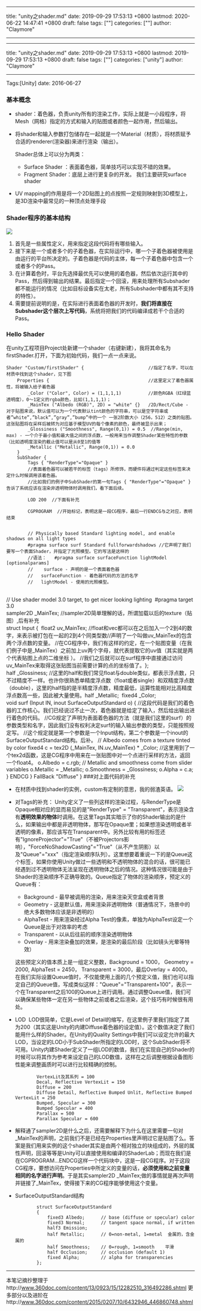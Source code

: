 
---
title: "unity之shader.md"
date: 2019-09-29 17:53:13 +0800
lastmod: 2020-06-22 14:47:41 +0800
draft: false
tags: [""]
categories: [""]
author: "Claymore"

---
---
title: "unity之shader.md"
date: 2019-09-29 17:53:13 +0800
lastmod: 2019-09-29 17:53:13 +0800
draft: false
tags: [""]
categories: ["unity"]
author: "Claymore"

---
Tags:[Unity]  date: 2016-06-27 

### 基本概念
*   shader：着色器，负责unity所有的渲染工作，实际上就是一小段程序，将Mesh（网格）指定的方式和输入的贴图或者颜色一起作用，然后输出。
*   将shader和输入参数打包储存在一起就是一个Material（材质），将材质赋予合适的renderer(渲染器)来进行渲染（输出）。

      Shader总体上可以分为两类：


    * Surface Shader ：表面着色器，简单技巧可以实现不错的效果。
    * Fragment Shader：底层上进行更复杂的开发。
      我们主要研究surface shader 

*   UV mapping的作用是将一个2D贴图上的点按照一定规则映射到3D模型上，是3D渲染中最常见的一种顶点处理手段

### Shader程序的基本结构
![](http://7xs1eq.com1.z0.glb.clouddn.com/shader%E7%BB%93%E6%9E%84.png)

<!-- more -->

1. 首先是一些属性定义，用来指定这段代码将有哪些输入。
2. 接下来是一个或者多个的子着色器，在实际运行中，哪一个子着色器被使用是由运行的平台所决定的。子着色器是代码的主体，每一个子着色器中包含一个或者多个的Pass。
3. 在计算着色时，平台先选择最优先可以使用的着色器，然后依次运行其中的Pass，然后得到输出的结果。最后指定一个回滚，用来处理所有Subshader都不能运行的情况（比如目标设备实在太老，所有Subshader中都有其不支持的特性）。
4. 需要提前说明的是，在实际进行表面着色器的开发时，**我们将直接在Subshader这个层次上写代码**，系统将把我们的代码编译成若干个合适的Pass。



### Hello Shader
在unity工程项目Project处新建一个shader（右键新建），我将其命名为firstShader.打开，下面为初始代码，我们一点一点来说。

    Shader "Custom/firstShader" {                        //指定了名字，可以在材质中找到这个shader，见下图
    	Properties {                                     //这里定义了着色器属性，将被输入给子着色器
    		_Color ("Color", Color) = (1,1,1,1)          //颜色RGBA（红绿蓝透明度），0～1定义的rgba颜色，比如(1,1,1,1)；
    		_MainTex ("Albedo (RGB)", 2D) = "white" {}   /2D/Rect/Cube - 对于贴图来说，默认值可以为一个代表默认tint颜色的字符串，可以是空字符串或者”white”,”black”,”gray”,”bump”中的一个 一张2阶数大小（256，512）之类的贴图。这张贴图将在采样后被转为对应基于模型UV的每个像素的颜色，最终被显示出来；
    		_Glossiness ("Smoothness", Range(0,1)) = 0.5  //Range(min, max) - 一个介于最小值和最大值之间的浮点数，一般用来当作调整Shader某些特性的参数（比如透明度渲染的截止值可以是从0至1的值等
    		_Metallic ("Metallic", Range(0,1)) = 0.0
    	}
    	SubShader {
    		Tags { "RenderType"="Opaque" } 
    		//表面着色器可以被若干的标签（tags）所修饰，而硬件将通过判定这些标签来决定什么时候调用该着色器。
    		//比如我们的例子中SubShader的第一句Tags { "RenderType"="Opaque" }告诉了系统应该在渲染非透明物体时调用我们，看下面后续。
    		
    		LOD 200  //下面有补充
    		
    		CGPROGRAM  //开始标记，表明这是一段CG程序，最后一行ENDCG与之对应，表明结束


    		// Physically based Standard lighting model, and enable shadows on all light types
    		#pragma surface surf Standard fullforwardshadows //它声明了我们要写一个表面Shader，并指定了光照模型。它的写法是这样的
            //语法：   #pragma surface surfaceFunction lightModel [optionalparams]
            //    surface - 声明的是一个表面着色器
            //   surfaceFunction - 着色器代码的方法的名字
            //   lightModel - 使用的光照模型。


​    
​    		// Use shader model 3.0 target, to get nicer looking lighting
​    		#pragma target 3.0
​    
​    		sampler2D _MainTex;  //sampler2D简单理解的话，所谓加载以后的texture（贴图）,后有补充
​    
​    		struct Input {
​    			float2 uv_MainTex;   //float和vec都可以在之后加入一个2到4的数字，来表示被打包在一起的2到4个同类型数
​    			//声明了一个叫做uv_MainTex的包含两个浮点数的变量。
​    			//在CG程序中，我们有这样的约定，在一个贴图变量（在我们例子中是_MainTex）之前加上uv两个字母，就代表提取它的uv值（其实就是两个代表贴图上点的二维坐标 ）。
​    			//我们之后就可以在surf程序中直接通过访问uv_MainTex来取得这张贴图当前需要计算的点的坐标值了。
​    		};
​    
​    		half _Glossiness;   //这里的half和我们常见float与double类似，都表示浮点数，只不过精度不一样。也许你很熟悉单精度浮点数（float或者single）和双精度浮点数（double），这里的half指的是半精度浮点数，精度最低，运算性能相对比高精度浮点数高一些，因此被大量使用。
​    		half _Metallic;
​    		fixed4 _Color;
​    
    		void surf (Input IN, inout SurfaceOutputStandard o) {   //这段代码是我们的着色器的工作核心。我们已经说过不止一次，着色器就是给定了输入，然后给出输出进行着色的代码。
    		//CG规定了声明为表面着色器的方法（就是我们这里的surf）的参数类型和名字，因此我们没有权利决定surf的输入输出参数的类型，只能按照规定写。
    		//这个规定就是第一个参数是一个Input结构，第二个参数是一个inout的SurfaceOutputStandard结构。后补。
    			// Albedo comes from a texture tinted by color
    			fixed4 c = tex2D (_MainTex, IN.uv_MainTex) * _Color;  //这里用到了一个tex2d函数，这是CG程序中用来在一张贴图中对一个点进行采样的方法，返回一个float4。
    			o.Albedo = c.rgb;
    			// Metallic and smoothness come from slider variables
    			o.Metallic = _Metallic;
    			o.Smoothness = _Glossiness;
    			o.Alpha = c.a;
    		}
    		ENDCG
    	} 
    	FallBack "Diffuse"
    }
###对上面代码的补充

*   在材质中找到shader的实例，custom有定制的意思，我的弱渣英语。
    ![](http://7xs1eq.com1.z0.glb.clouddn.com/%E6%9D%90%E8%B4%A8%E4%B8%8A%E9%80%89%E6%8B%A9shader.png)
*   对Tags的补充：
    ​      Unity定义了一些列这样的渲染过程，与RenderType是Opaque相对应的显而易见的是"RenderType" = "Transparent"，表示渲染含有**透明效果的物体**时调用。在这里Tags其实暗示了你的Shader输出的是什么，如果输出中都是非透明物体，那写在Opaque里；如果想渲染透明或者半透明的像素，那应该写在Transparent中。
    ​      另外比较有用的标签还有"IgnoreProjector"="True"（不被Projectors影响），"ForceNoShadowCasting"="True"（从不产生阴影）以及"Queue"="xxx"（指定渲染顺序队列）。这里想要着重说一下的是Queue这个标签，如果你使用Unity做过一些透明和不透明物体的混合的话，很可能已经遇到过不透明物体无法呈现在透明物体之后的情况。这种情况很可能是由于Shader的渲染顺序不正确导致的。Queue指定了物体的渲染顺序，预定义的Queue有：
    * Background - 最早被调用的渲染，用来渲染天空盒或者背景
    * Geometry - 这是默认值，用来渲染非透明物体（普通情况下，场景中的绝大多数物体应该是非透明的）
    * AlphaTest - 用来渲染经过Alpha Test的像素，单独为AlphaTest设定一个Queue是出于对效率的考虑
    * Transparent - 以从后往前的顺序渲染透明物体
    * Overlay - 用来渲染叠加的效果，是渲染的最后阶段（比如镜头光晕等特效）

    这些预定义的值本质上是一组定义整数，Background = 1000， Geometry = 2000, AlphaTest = 2450， Transparent = 3000，最后Overlay = 4000。在我们实际设置Queue值时，不仅能使用上面的几个预定义值，我们也可以指定自己的Queue值，写成类似这样："Queue"="Transparent+100"，表示一个在Transparent之后100的Queue上进行调用。通过调整Queue值，我们可以确保某些物体一定在另一些物体之前或者之后渲染，这个技巧有时候很有用处。
*   LOD 
    ​        LOD很简单，它是Level of Detail的缩写，在这里例子里我们指定了其为200（其实这是Unity的内建Diffuse着色器的设定值）。这个数值决定了我们能用什么样的Shader。在Unity的Quality Settings中我们可以设定允许的最大LOD，当设定的LOD小于SubShader所指定的LOD时，这个SubShader将不可用。Unity内建Shader定义了一组LOD的数值，我们在实现自己的Shader的时候可以将其作为参考来设定自己的LOD数值，这样在之后调整根据设备图形性能来调整画质时可以进行比较精确的控制。

                VertexLit及其系列 = 100
                Decal, Reflective VertexLit = 150
                Diffuse = 200
                Diffuse Detail, Reflective Bumped Unlit, Reflective Bumped VertexLit = 250
                Bumped, Specular = 300
                Bumped Specular = 400
                Parallax = 500
                Parallax Specular = 600
*   解释通了sampler2D是什么之后，还需要解释下为什么在这里需要一句对_MainTex的声明，之前我们不是已经在Properties里声明过它是贴图了么。答案是我们用来实例的这个shader其实是由两个相对独立的块组成的，外层的属性声明，回滚等等是Unity可以直接使用和编译的ShaderLab；而现在我们是在CGPROGRAM...ENDCG这样一个代码块中，这是一段CG程序。对于这段CG程序，要想访问在Properties中所定义的变量的话，**必须使用和之前变量相同的名字进行声明**。于是其实sampler2D _MainTex;做的事情就是再次声明并链接了_MainTex，使得接下来的CG程序能够使用这个变量。    
*   SurfaceOutputStandard结构

                struct SurfaceOutputStandard
                {
                    fixed3 Albedo;      // base (diffuse or specular) color
                    fixed3 Normal;      // tangent space normal, if written
                    half3 Emission;
                    half Metallic;      // 0=non-metal, 1=metal  金属的，含金属的
                    half Smoothness;    // 0=rough, 1=smooth    平滑
                    half Occlusion;     // occlusion (default 1)
                    fixed Alpha;        // alpha for transparencies
                };     

---

本笔记摘抄整理于http://www.360doc.com/content/13/0923/15/12282510_316492286.shtml
更多部分以及进阶在http://www.360doc.com/content/2015/0207/10/6432946_446860748.shtml
​     
​        